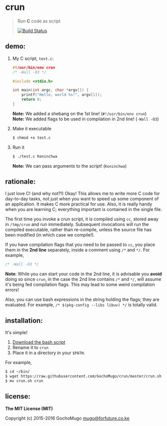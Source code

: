
# crun

> Run **C** code as script
>
> [![Build Status](https://travis-ci.org/GochoMugo/crun.svg?branch=master)](https://travis-ci.org/GochoMugo/crun)


## demo:

1. My C script, `test.c`:

    ```c
    #!/usr/bin/env crun
    /* -Wall -O3 */

    #include <stdio.h>

    int main(int argc, char *argv[]) {
        printf("Hello, world %s!", argv[1]);
        return 0;
    }
    ```

    **Note:** We added a shebang on the 1st line! (`#!/usr/bin/env crun`) <br/>
    **Note:** We added flags to be used in compilation in 2nd line! (`-Wall -O3`)

2. Make it executable

    ```bash
    $ chmod +x test.c
    ```

3. Run it

    ```bash
    $ ./test.c Koninchwa
    ```

    **Note:** We can pass arguments to the script! (`Koninchwa`)


## rationale:

I just love C! (and why not?!) Okay! This allows me to write more C code
for day-to-day tasks, not just when you want to speed up some component
of an application. It makes C more practical for use. Also, it is really
handy when you are learning C; everything important is contained in the
single file.

The first time you invoke a crun script, it is compiled using `cc`, stored
away in `/tmp/crun` and run immediately. Subsequent invocations will run
the compiled executable, rather than re-compile, unless the source file
has been modified (in which case we compile!).

If you have compilation flags that you need to be passed to `cc`, you
place them in the **2nd line** separately, inside a comment using `/*` and
`*/`. For example,

```c
/* -Wall -O3 */
```

**Note**: While you can start your code in the 2nd line, it is advisable
you **avoid** doing so since `crun`, in the case the 2nd line contains `/*`
and `*/`, will assume it's being fed compilation flags. This may lead
to some weird compilation errors!

Also, you can use bash expressions in the string holding the flags; they
are evaluated. For example, `/* $(pkg-config --libs libuv) */` is totally
valid.


## installation:

It's simple!

1. [Download the bash script][dl]
2. Rename it to `crun`
3. Place it in a directory in your `$PATH`.

For example,

```bash
$ cd ~/bin/
$ wget https://raw.githubusercontent.com/GochoMugo/crun/master/crun.sh
$ mv crun.sh crun
```


## license:

**The MIT License (MIT)**

Copyright (c) 2015-2016 GochoMugo <mugo@forfuture.co.ke>

[dl]:https://raw.githubusercontent.com/GochoMugo/crun/master/crun.sh

